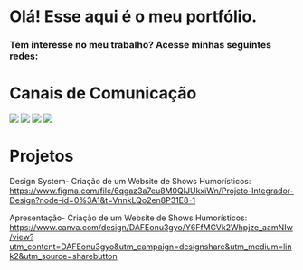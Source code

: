 # Olá! Esse aqui é o meu portfólio.
<h3> Tem interesse no meu trabalho? Acesse minhas seguintes redes:</h3>

<div> 
    <h1>Canais de Comunicação</h1>
         <a href = "https://api.whatsapp.com/send?phone=5511941400078&text=Ol%C3%A1!%20Vim%20do%20GitHub..."><img src="https://user-images.githubusercontent.com/116199090/206612704-184080d0-80e6-4715-96a4-3c152b8ecaed.svg" target="_blank"></a>
      <a href = "mailto:quezialessaribeirodossantos24@gmail.com"><img src="https://user-images.githubusercontent.com/116199090/206611345-7cd48b91-d003-44da-82d1-6e373914ff5d.svg" target="_blank"></a>
  <a href="https://instagram.com/queldequezia" target="_blank"><img src="https://user-images.githubusercontent.com/116199090/206611469-a0d508f2-c597-4959-9e86-395264db0f77.svg" target="_blank"></a>
  <a href="https://www.linkedin.com/in/quezia-lessa-ribeiro-dos-santos-8b6b23203/" target="_blank"><img src="https://user-images.githubusercontent.com/116199090/206611471-9c4c781b-6d46-4a87-ab1e-ef9bce912fa2.svg" target="_blank"></a> 
  </div>


<h1>Projetos</h1>

Design System- Criação de um Website de Shows Humorísticos:
https://www.figma.com/file/6qgaz3a7eu8M0QIJUkxiWn/Projeto-Integrador-Design?node-id=0%3A1&t=VnnkLQo2en8P31E8-1

Apresentação- Criação de um Website de Shows Humorísticos:
https://www.canva.com/design/DAFEonu3gyo/Y6FfMGVk2Whpjze_aamNIw/view?utm_content=DAFEonu3gyo&utm_campaign=designshare&utm_medium=link2&utm_source=sharebutton
